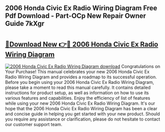 ## 2006 Honda Civic Ex Radio Wiring Diagram Free Pdf Download - Part-OCp New Repair Owner Guide 7kXgr

# <h2><a href="http://dflaj14.blite.top/?on=2006+Honda+Civic+Ex+Radio+Wiring+Diagram">🔗Download New 👉🔴 2006 Honda Civic Ex Radio Wiring Diagram</a></h2>

[![2006 Honda Civic Ex Radio Wiring Diagram download](https://i.imgur.com/lujVjoI.png)](http://dflaj14.blite.top/?on=2006+Honda+Civic+Ex+Radio+Wiring+Diagram)
Congratulations on Your Purchase! This manual celebrates your new 2006 Honda Civic Ex Radio Wiring Diagram and provides a roadmap to its successful operation. Before you begin using your 2006 Honda Civic Ex Radio Wiring Diagram, please take a moment to read this manual carefully. It contains detailed instructions for product setup, as well as information on how to use its various features and capabilities. Enjoy the efficiency of list of features while using your new 2006 Honda Civic Ex Radio Wiring Diagram. It's our hope that the 2006 Honda Civic Ex Radio Wiring Diagram has been a clear and concise guide in helping you get started with your new product. Should you require any assistance or clarification, please do not hesitate to contact our customer support team.
